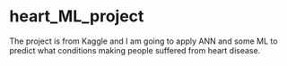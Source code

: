 # heart_ML_project
The project is from Kaggle and I am going to apply ANN and some ML to predict what conditions making people suffered from heart disease.
